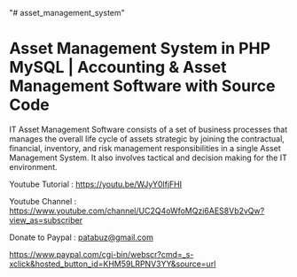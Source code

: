 "# asset_management_system" 

Asset Management System in PHP MySQL | Accounting & Asset Management Software with Source Code
===============================================================================================

IT Asset Management Software consists of a set of business processes that manages the overall life cycle of assets strategic by joining the contractual, financial, inventory, and risk management responsibilities in a single Asset Management System. It also involves tactical and decision making for the IT environment.


Youtube Tutorial : https://youtu.be/WJyY0lfjFHI

Youtube Channel : https://www.youtube.com/channel/UC2Q4oWfoMQzi6AES8Vb2vQw?view_as=subscriber

Donate to Paypal : patabuz@gmail.com

https://www.paypal.com/cgi-bin/webscr?cmd=_s-xclick&hosted_button_id=KHM59LRPNV3YY&source=url
